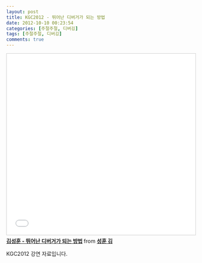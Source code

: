```yaml
---
layout: post
title: KGC2012 - 뛰어난 디버거가 되는 방법
date: 2012-10-10 00:23:54
categories: [주절주절, 디버깅]
tags: [주절주절, 디버깅]
comments: true
---
```


<iframe src="//www.slideshare.net/slideshow/embed_code/key/dyplms6OiQiIJC" width="595" height="485" frameborder="0" marginwidth="0" marginheight="0" scrolling="no" style="border:1px solid #CCC; border-width:1px; margin-bottom:5px; max-width: 100%;" allowfullscreen> </iframe> <div style="margin-bottom:5px"> <strong> <a href="//www.slideshare.net/elky84/ss-14665682" title="김성훈 - 뛰어난 디버거가 되는 방법" target="_blank">김성훈 - 뛰어난 디버거가 되는 방법</a> </strong> from <strong><a target="_blank" href="//www.slideshare.net/elky84">성훈 김</a></strong> </div>

KGC2012 강연 자료입니다.